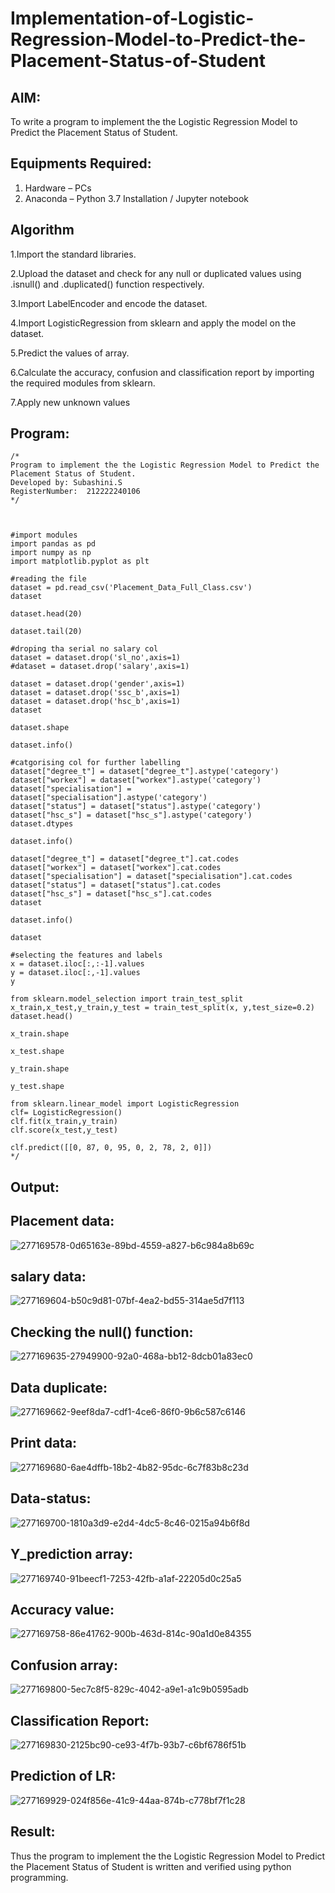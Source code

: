 # Implementation-of-Logistic-Regression-Model-to-Predict-the-Placement-Status-of-Student

## AIM:
To write a program to implement the the Logistic Regression Model to Predict the Placement Status of Student.

## Equipments Required:
1. Hardware – PCs
2. Anaconda – Python 3.7 Installation / Jupyter notebook

## Algorithm
1.Import the standard libraries.

2.Upload the dataset and check for any null or duplicated values using .isnull() and .duplicated() function respectively.

3.Import LabelEncoder and encode the dataset.

4.Import LogisticRegression from sklearn and apply the model on the dataset.

5.Predict the values of array.

6.Calculate the accuracy, confusion and classification report by importing the required modules from sklearn.

7.Apply new unknown values

## Program:
```
/*
Program to implement the the Logistic Regression Model to Predict the Placement Status of Student.
Developed by: Subashini.S
RegisterNumber:  212222240106
*/



#import modules
import pandas as pd
import numpy as np
import matplotlib.pyplot as plt

#reading the file
dataset = pd.read_csv('Placement_Data_Full_Class.csv')
dataset

dataset.head(20)

dataset.tail(20)

#droping tha serial no salary col
dataset = dataset.drop('sl_no',axis=1)
#dataset = dataset.drop('salary',axis=1)

dataset = dataset.drop('gender',axis=1)
dataset = dataset.drop('ssc_b',axis=1)
dataset = dataset.drop('hsc_b',axis=1)
dataset

dataset.shape

dataset.info()

#catgorising col for further labelling
dataset["degree_t"] = dataset["degree_t"].astype('category')
dataset["workex"] = dataset["workex"].astype('category')
dataset["specialisation"] = dataset["specialisation"].astype('category')
dataset["status"] = dataset["status"].astype('category')
dataset["hsc_s"] = dataset["hsc_s"].astype('category')
dataset.dtypes

dataset.info()

dataset["degree_t"] = dataset["degree_t"].cat.codes
dataset["workex"] = dataset["workex"].cat.codes
dataset["specialisation"] = dataset["specialisation"].cat.codes
dataset["status"] = dataset["status"].cat.codes
dataset["hsc_s"] = dataset["hsc_s"].cat.codes
dataset

dataset.info()

dataset

#selecting the features and labels
x = dataset.iloc[:,:-1].values
y = dataset.iloc[:,-1].values
y

from sklearn.model_selection import train_test_split
x_train,x_test,y_train,y_test = train_test_split(x, y,test_size=0.2)
dataset.head()

x_train.shape

x_test.shape

y_train.shape

y_test.shape

from sklearn.linear_model import LogisticRegression
clf= LogisticRegression()
clf.fit(x_train,y_train)
clf.score(x_test,y_test)

clf.predict([[0, 87, 0, 95, 0, 2, 78, 2, 0]])
*/
```
## Output:
## Placement data:
![277169578-0d65163e-89bd-4559-a827-b6c984a8b69c](https://github.com/SubashiniSenniappan/Implementation-of-Logistic-Regression-Model-to-Predict-the-Placement-Status-of-Student/assets/119404951/5def67ba-e4ba-4071-b836-3bf5736d0ad0)

## salary data:

![277169604-b50c9d81-07bf-4ea2-bd55-314ae5d7f113](https://github.com/SubashiniSenniappan/Implementation-of-Logistic-Regression-Model-to-Predict-the-Placement-Status-of-Student/assets/119404951/c1adb677-cdb7-4fa3-afe1-1752c366491b)

## Checking the null() function:
![277169635-27949900-92a0-468a-bb12-8dcb01a83ec0](https://github.com/SubashiniSenniappan/Implementation-of-Logistic-Regression-Model-to-Predict-the-Placement-Status-of-Student/assets/119404951/d27a8cde-9887-4737-b6de-78e6ac58c154)

## Data duplicate:
![277169662-9eef8da7-cdf1-4ce6-86f0-9b6c587c6146](https://github.com/SubashiniSenniappan/Implementation-of-Logistic-Regression-Model-to-Predict-the-Placement-Status-of-Student/assets/119404951/032aa3d5-86c5-4c2a-80e2-756eba276764)

## Print data:

 ![277169680-6ae4dffb-18b2-4b82-95dc-6c7f83b8c23d](https://github.com/SubashiniSenniappan/Implementation-of-Logistic-Regression-Model-to-Predict-the-Placement-Status-of-Student/assets/119404951/b0f3b1e0-7fdc-4407-8e21-f416bd87aefd)


## Data-status:


![277169700-1810a3d9-e2d4-4dc5-8c46-0215a94b6f8d](https://github.com/SubashiniSenniappan/Implementation-of-Logistic-Regression-Model-to-Predict-the-Placement-Status-of-Student/assets/119404951/b4962554-b43f-4d89-82d8-79f3f965a45e)



## Y_prediction array:
![277169740-91beecf1-7253-42fb-a1af-22205d0c25a5](https://github.com/SubashiniSenniappan/Implementation-of-Logistic-Regression-Model-to-Predict-the-Placement-Status-of-Student/assets/119404951/7cc1e6f3-f609-4f4d-ba84-92dc15e68bb9)


## Accuracy value:

![277169758-86e41762-900b-463d-814c-90a1d0e84355](https://github.com/SubashiniSenniappan/Implementation-of-Logistic-Regression-Model-to-Predict-the-Placement-Status-of-Student/assets/119404951/5c71f820-ffc5-4a66-a5dd-653dcb13e4c5)

## Confusion array:
![277169800-5ec7c8f5-829c-4042-a9e1-a1c9b0595adb](https://github.com/SubashiniSenniappan/Implementation-of-Logistic-Regression-Model-to-Predict-the-Placement-Status-of-Student/assets/119404951/e0a26381-7281-4b5e-ab4c-c65064ab4908)

## Classification Report:
![277169830-2125bc90-ce93-4f7b-93b7-c6bf6786f51b](https://github.com/SubashiniSenniappan/Implementation-of-Logistic-Regression-Model-to-Predict-the-Placement-Status-of-Student/assets/119404951/ffea6594-f16b-4105-83b4-7dbc2e9a06f7)


## Prediction of LR:

![277169929-024f856e-41c9-44aa-874b-c778bf7f1c28](https://github.com/SubashiniSenniappan/Implementation-of-Logistic-Regression-Model-to-Predict-the-Placement-Status-of-Student/assets/119404951/9a600ede-d0f3-41c8-b0af-8e3aada4dcd1)

## Result:
Thus the program to implement the the Logistic Regression Model to Predict the Placement Status of Student is written and verified using python programming.
